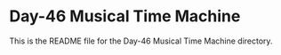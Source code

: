 # Day-46 Musical Time Machine

This is the README file for the Day-46 Musical Time Machine directory.